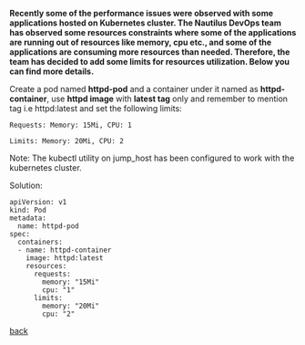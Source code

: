 **Recently some of the performance issues were observed with some applications hosted on Kubernetes cluster. The Nautilus DevOps team has observed some resources constraints where some of the applications are running out of resources like memory, cpu etc., and some of the applications are consuming more resources than needed. Therefore, the team has decided to add some limits for resources utilization. Below you can find more details.**  

Create a pod named **httpd-pod** and a container under it named as **httpd-container**, use **httpd image** with **latest tag** only and remember to mention tag i.e httpd:latest and set the following limits:  
```
Requests: Memory: 15Mi, CPU: 1

Limits: Memory: 20Mi, CPU: 2
```
Note: The kubectl utility on jump_host has been configured to work with the kubernetes cluster.  

Solution:  
```
apiVersion: v1
kind: Pod
metadata:
  name: httpd-pod
spec:
  containers:
  - name: httpd-container
    image: httpd:latest
    resources:
      requests:
        memory: "15Mi"
        cpu: "1"
      limits:
        memory: "20Mi"
        cpu: "2"
```

[back](https://github.com/MederD/Kodekloud-Engineer-Tasks)    



